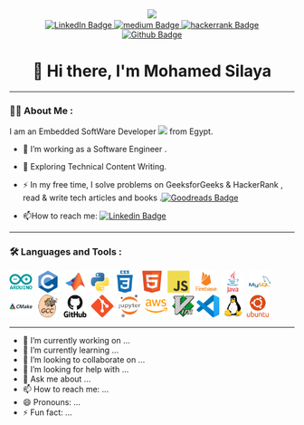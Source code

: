 
<div align="center">
  <img src="https://media.giphy.com/media/jdPMeyv9rn0hZHh8n9/giphy.gif" width="150"/>
</div>


<div id="badges" align="center">
  <a href="https://www.linkedin.com/in/mohamed-samir-8b585b14a/">
    <img src="https://img.shields.io/badge/LinkedIn-Profile-informational?style=flat&logo=linkedin&logoColor=white&color=0D76A8" alt="LinkedIn Badge"/>
  </a>
  <a href="h  https://medium.com/@mohamedsamer1532">
    <img src="https://img.shields.io/badge/medium-Profile-informational?style=flat&logo=medium&logoColor=white&color=0D76A8" alt="medium Badge"/>
  </a>
  <a href="https://www.hackerrank.com/dashboard">
    <img src="https://img.shields.io/badge/hackerrank-Profile-informational?style=flat&logo=hackerrank&logoColor=white&color=0D76A8" alt="hackerrank Badge"/>
  </a>
  <br>
  <a href="https://github.com/Mohamed-Silaya">
    <img src="https://img.shields.io/badge/Github-Profile-informational?style=flat&logo=github&logoColor=white&color=0D76A8" alt="Github Badge"/>
  </a>
</div>

<h1 align="center">
👋 Hi there, I'm Mohamed Silaya
</h1>

---


### :man_technologist: About Me :
I am an Embedded SoftWare Developer <img src="https://media.giphy.com/media/WUlplcMpOCEmTGBtBW/giphy.gif" width="30"> from Egypt.

- :telescope: I’m working as a Software Engineer .

- :seedling: Exploring Technical Content Writing.

- :zap: In my free time, I solve problems on GeeksforGeeks & HackerRank , read & write tech articles and books .[![Goodreads Badge](https://img.shields.io/badge/-Goodreads-553b08?style=flat&logo=Goodreads&logoColor=white)](your-linkedin-url)

- :mailbox:How to reach me: [![Linkedin Badge](https://img.shields.io/badge/-Silaya-blue?style=flat&logo=Linkedin&logoColor=white)](https://www.linkedin.com/in/mohamed-samir-8b585b14a/)

--- 

### :hammer_and_wrench: Languages and Tools :
<div>
  <img src="https://github.com/devicons/devicon/blob/master/icons/arduino/arduino-original-wordmark.svg" title="arduino" alt="arduino" width="40" height="40"/>&nbsp;
  <img src="https://github.com/devicons/devicon/blob/master/icons/c/c-original.svg" title="C" alt="C" width="40" height="40"/>&nbsp;
  <img src="https://github.com/devicons/devicon/blob/master/icons/matlab/matlab-original.svg" title="matlab" **alt="matlab" width="40" height="40"/>
  <img src="https://github.com/devicons/devicon/blob/master/icons/python/python-original.svg" title="python" **alt="python" width="40" height="40"/>
   <img src="https://github.com/devicons/devicon/blob/master/icons/css3/css3-plain-wordmark.svg"  title="CSS3" alt="CSS" width="40" height="40"/>&nbsp;
  <img src="https://github.com/devicons/devicon/blob/master/icons/html5/html5-original.svg" title="HTML5" alt="HTML" width="40" height="40"/>&nbsp;
  <img src="https://github.com/devicons/devicon/blob/master/icons/javascript/javascript-original.svg" title="JavaScript" alt="JavaScript" width="40" height="40"/>&nbsp;
  <img src="https://github.com/devicons/devicon/blob/master/icons/firebase/firebase-plain-wordmark.svg" title="Firebase" alt="Firebase" width="40" height="40"/>&nbsp;
  <img src="https://github.com/devicons/devicon/blob/master/icons/java/java-original-wordmark.svg" title="java"  alt="java" width="40" height="40"/>&nbsp;
  <img src="https://github.com/devicons/devicon/blob/master/icons/mysql/mysql-original-wordmark.svg" title="MySQL"  alt="MySQL" width="40" height="40"/>&nbsp;
  <img src="https://github.com/devicons/devicon/blob/master/icons/cmake/cmake-original-wordmark.svg" title="cmake" alt="cmake" width="40" height="40"/>&nbsp;
  <img src="https://github.com/devicons/devicon/blob/master/icons/gcc/gcc-original.svg" title="gcc" alt="gcc" width="40" height="40"/>&nbsp;
  <img src="https://github.com/devicons/devicon/blob/master/icons/github/github-original-wordmark.svg" title="github" alt="github" width="40" height="40"/>&nbsp;
  <img src="https://github.com/devicons/devicon/blob/master/icons/git/git-original.svg" title="git" alt="git " width="40" height="40"/>&nbsp;
  <img src="https://github.com/devicons/devicon/blob/master/icons/jupyter/jupyter-original-wordmark.svg" title="jupyter" alt="jupyter" width="40" height="40"/>&nbsp;
  <img src="https://github.com/devicons/devicon/blob/master/icons/amazonwebservices/amazonwebservices-plain-wordmark.svg" title="AWS" alt="AWS" width="40" height="40"/>&nbsp;
  <img src="https://github.com/devicons/devicon/blob/master/icons/vim/vim-original.svg" title="vim" **alt="vim" width="40" height="40"/>
  <img src="https://github.com/devicons/devicon/blob/master/icons/vscode/vscode-original.svg" title="vscode" **alt="vscode" width="40" height="40"/>
  <img src="https://github.com/devicons/devicon/blob/master/icons/linux/linux-original.svg" title="linux" **alt="linux" width="40" height="40"/>
  <img src="https://github.com/devicons/devicon/blob/master/icons/ubuntu/ubuntu-plain-wordmark.svg" title="ubuntu" **alt="ubuntu" width="40" height="40"/>
  
</div>

---







- 🔭 I’m currently working on ...
- 🌱 I’m currently learning ...
- 👯 I’m looking to collaborate on ...
- 🤔 I’m looking for help with ...
- 💬 Ask me about ...
- 📫 How to reach me: ...
- 😄 Pronouns: ...
- ⚡ Fun fact: ...

